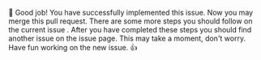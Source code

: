🎉 Good job! You have successfully implemented this issue. Now you may merge this pull request. There are some more steps you should follow on the current issue . After you have completed these steps you should find another issue on the issue page. This may take a moment, don't worry. Have fun working on the new issue. 👍
